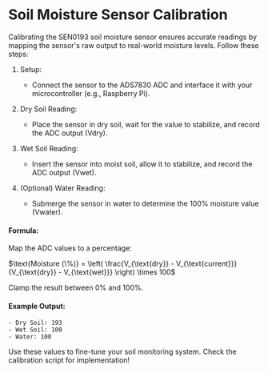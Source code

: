 Soil Moisture Sensor Calibration
=========================================

Calibrating the SEN0193 soil moisture sensor ensures accurate readings by mapping the sensor's raw output to real-world moisture levels. Follow these steps:

1. Setup:
   - Connect the sensor to the ADS7830 ADC and interface it with your microcontroller (e.g., Raspberry Pi).

2. Dry Soil Reading:
   - Place the sensor in dry soil, wait for the value to stabilize, and record the ADC output (Vdry).

3. Wet Soil Reading:
   - Insert the sensor into moist soil, allow it to stabilize, and record the ADC output (Vwet).

4. (Optional) Water Reading:
   - Submerge the sensor in water to determine the 100% moisture value (Vwater).

#### Formula:
Map the ADC values to a percentage:

$\text{Moisture (\%)} = \left( \frac{V_{\text{dry}} - V_{\text{current}}}{V_{\text{dry}} - V_{\text{wet}}} \right) \times 100$

Clamp the result between 0% and 100%.

#### Example Output:
```
- Dry Soil: 193
- Wet Soil: 100
- Water: 100
```
Use these values to fine-tune your soil monitoring system.
Check the calibration script for implementation!